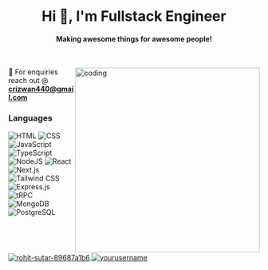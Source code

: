 <!-- ![logo]() -->
<h1 align="center">Hi 👋, I'm Fullstack Engineer</h1>
<h4 align="center">Making awesome things for awesome people!</h4>

</br>

<img
    align="right"
    alt="coding"
    width="370"
    src="https://user-images.githubusercontent.com/55389276/140866485-8fb1c876-9a8f-4d6a-98dc-08c4981eaf70.gif"
/>
<!--
<p align="left">
    <img
        src="https://komarev.com/ghpvc/?username=rizwanc018&label=Profile%20views&color=0e75b6&style=flat"
        alt="rizwanc018"
    />
</p>
-->

💬 For enquiries reach out @ **crizwan440@gmail.com**
</br> 

### Languages
![HTML](https://img.shields.io/badge/HTML-E34F26?style=for-the-badge&logo=html5&logoColor=white)
![CSS](https://img.shields.io/badge/CSS-1572B6?style=for-the-badge&logo=css3&logoColor=white)
![JavaScript](https://img.shields.io/badge/JavaScript-F7DF1E?style=for-the-badge&logo=javascript&logoColor=black)
![TypeScript](https://img.shields.io/badge/TypeScript-3178C6?style=for-the-badge&logo=typescript&logoColor=white)
![NodeJS](https://img.shields.io/badge/node.js-6DA55F?style=for-the-badge&logo=nodedotjs&logoColor=white)
![React](https://img.shields.io/badge/react-%2320232a.svg?style=for-the-badge&logo=react&logoColor=%2361DAFB) 
![Next.js](https://img.shields.io/badge/next.js-%23404d59.svg?style=for-the-badge&logo=nextdotjs&logoColor=%2361DAFB)
![Tailwind CSS](https://img.shields.io/badge/Tailwind%20CSS-38B2AC?style=for-the-badge&logo=tailwind-css&logoColor=white)
![Express.js](https://img.shields.io/badge/express.js-%23404d59.svg?style=for-the-badge&logo=express&logoColor=%2361DAFB) 
![tRPC](https://img.shields.io/badge/tRPC-2596be?style=for-the-badge&logo=trpc&logoColor=white)
![MongoDB](https://img.shields.io/badge/MongoDB-%234ea94b.svg?style=for-the-badge&logo=mongodb&logoColor=white) 
![PostgreSQL](https://img.shields.io/badge/postgres-%23316192.svg?style=for-the-badge&logo=postgresql&logoColor=white) 

<!--
### Technologies & Tools
![Prisma](https://img.shields.io/badge/Prisma-2D3748?style=for-the-badge&logo=prisma&logoColor=white)
![Redux](https://img.shields.io/badge/redux-%23593d88.svg?style=for-the-badge&logo=redux&logoColor=white)
![CI/CD](https://img.shields.io/badge/CI%2FCD-239120?style=for-the-badge&logo=github-actions&logoColor=white)
![React Query](https://img.shields.io/badge/-React%20Query-FF4154?style=for-the-badge&logo=react%20query&logoColor=white)
![React Hook Form](https://img.shields.io/badge/React%20Hook%20Form-%23EC5990.svg?style=for-the-badge&logo=reacthookform&logoColor=white)
![Ant-Design](https://img.shields.io/badge/-AntDesign-%230170FE?style=for-the-badge&logo=ant-design&logoColor=white)
![Git](https://img.shields.io/badge/Git-F05032?style=for-the-badge&logo=git&logoColor=white)
![GitHub](https://img.shields.io/badge/GitHub-181717?style=for-the-badge&logo=github&logoColor=white)
![RESTful API](https://img.shields.io/badge/REST-02569B?style=for-the-badge&logo=rest&logoColor=white)
![Postman](https://img.shields.io/badge/Postman-FF6C37?style=for-the-badge&logo=postman&logoColor=white)
![Swagger](https://img.shields.io/badge/-Swagger-%23Clojure?style=for-the-badge&logo=swagger&logoColor=white)
![AWS](https://img.shields.io/badge/AWS-%23FF9900.svg?style=for-the-badge&logo=amazon-aws&logoColor=white)
![DigitalOcean](https://img.shields.io/badge/DigitalOcean-%230167ff.svg?style=for-the-badge&logo=digitalOcean&logoColor=white)
![Nginx](https://img.shields.io/badge/nginx-%23009639.svg?style=for-the-badge&logo=nginx&logoColor=white)
![Zod](https://img.shields.io/badge/Zod-0078D4?style=for-the-badge&logo=Zod&logoColor=white)
![Figma](https://img.shields.io/badge/figma-%23F24E1E.svg?style=for-the-badge&logo=figma&logoColor=white)
![ESLint](https://img.shields.io/badge/ESLint-4B3263?style=for-the-badge&logo=eslint&logoColor=white)
![Recoil](https://img.shields.io/badge/Recoil-3578E5?style=for-the-badge&logo=recoil&logoColor=white)
-->

<!--
![AI](https://img.shields.io/badge/AI-0078D4?style=for-the-badge&logo=openai&logoColor=white)
![LLM](https://img.shields.io/badge/LLM-FF6F00?style=for-the-badge&logo=openai&logoColor=white)
![Ethers.js](https://img.shields.io/badge/Ethers.js-3C3C3D?style=for-the-badge&logo=ethersdotjs&logoColor=white)
-->



<p align="left">  
  <a href="https://linkedin.com/in/rizwan-c/"  target="_blank"  rel="noopener noreferrer">
    <img align="center" src="https://img.shields.io/badge/LinkedIn-%230077B5.svg?style=for-the-badge&logo=linkedin&logoColor=white" alt="rohit-sutar-89687a1b6"/>
  </a>
  <a href="https://codepen.io/rizwanc018" target="_blank" rel="noopener noreferrer">
    <img align="center" src="https://img.shields.io/badge/CodePen-%23000000.svg?style=for-the-badge&logo=codepen&logoColor=white" alt="yourusername"/>
  </a>
</p>





<!--
![](https://github-readme-stats.vercel.app/api?username=rizwanc018&theme=dark&hide_border=false&include_all_commits=true&count_private=true)<br/>
![](https://github-readme-stats.vercel.app/api/top-langs/?username=rizwanc018&theme=dark&hide_border=false&include_all_commits=true&count_private=true&layout=compact)
[![Top Langs](https://github-readme-stats.vercel.app/api/top-langs/?username=rizwanc018&layout=compact&theme=radical)](https://github.com/anuraghazra/github-readme-stats) 
-->



<!--
## 🏆 GitHub Trophies
![](https://github-profile-trophy.vercel.app/?username=rizwanc018&theme=onestar&no-frame=false&no-bg=false&margin-w=4)
-->
<!---
rizwanc018/rizwanc018 is a ✨ special ✨ repository because its `README.md` (this file) appears on your GitHub profile.
You can click the Preview link to take a look at your changes.
--->
